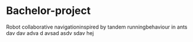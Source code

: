 # Bachelor-project
Robot collaborative navigationinspired by tandem runningbehaviour in ants
dav
dav
adva
d
avsad
asdv
sdav
hej